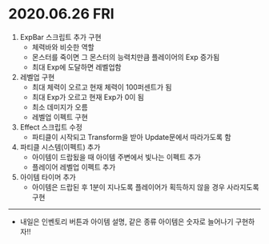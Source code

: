 # 2020.06.26 FRI

1. ExpBar 스크립트 추가 구현
	- 체력바와 비슷한 역할
	- 몬스터를 죽이면 그 몬스터의 능력치만큼 플레이어의 Exp 증가됨
	- 최대 Exp에 도달하면 레벨업함
2. 레벨업 구현
	- 최대 체력이 오르고 현재 체력이 100퍼센트가 됨
	- 최대 Exp가 오르고 현재 Exp가 0이 됨
	- 최소 데미지가 오름
	- 레벨업 이펙트 구현
3. Effect 스크립트 수정
	- 파티클이 시작되고 Transform을 받아 Update문에서 따라가도록 함
4. 파티클 시스템(이펙트) 추가
	- 아이템이 드랍됬을 때 아이템 주변에서 빛나는 이펙트 추가
	- 플레이어 레벨업 이펙트 추가
5. 아이템 타이머 추가
	- 아이템은 드랍된 후 1분이 지나도록 플레이어가 획득하지 않을 경우 사라지도록 구현

***

- 내일은 인벤토리 버튼과 아이템 설명, 같은 종류 아이템은 숫자로 늘어나기 구현하자!!

